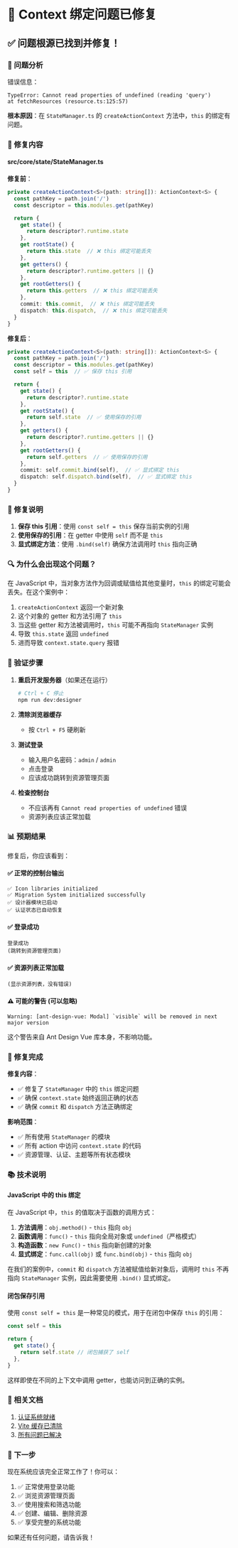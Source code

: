 # 🔧 Context 绑定问题已修复

## ✅ 问题根源已找到并修复！

### 🐛 问题分析

错误信息：

```
TypeError: Cannot read properties of undefined (reading 'query')
at fetchResources (resource.ts:125:57)
```

**根本原因**：在 `StateManager.ts` 的 `createActionContext` 方法中，`this` 的绑定有问题。

### 📝 修复内容

#### src/core/state/StateManager.ts

**修复前**：

```typescript
private createActionContext<S>(path: string[]): ActionContext<S> {
  const pathKey = path.join('/')
  const descriptor = this.modules.get(pathKey)

  return {
    get state() {
      return descriptor?.runtime.state
    },
    get rootState() {
      return this.state  // ❌ this 绑定可能丢失
    },
    get getters() {
      return descriptor?.runtime.getters || {}
    },
    get rootGetters() {
      return this.getters  // ❌ this 绑定可能丢失
    },
    commit: this.commit,  // ❌ this 绑定可能丢失
    dispatch: this.dispatch,  // ❌ this 绑定可能丢失
  }
}
```

**修复后**：

```typescript
private createActionContext<S>(path: string[]): ActionContext<S> {
  const pathKey = path.join('/')
  const descriptor = this.modules.get(pathKey)
  const self = this  // ✅ 保存 this 引用

  return {
    get state() {
      return descriptor?.runtime.state
    },
    get rootState() {
      return self.state  // ✅ 使用保存的引用
    },
    get getters() {
      return descriptor?.runtime.getters || {}
    },
    get rootGetters() {
      return self.getters  // ✅ 使用保存的引用
    },
    commit: self.commit.bind(self),  // ✅ 显式绑定 this
    dispatch: self.dispatch.bind(self),  // ✅ 显式绑定 this
  }
}
```

### 🎯 修复说明

1. **保存 this 引用**：使用 `const self = this` 保存当前实例的引用
2. **使用保存的引用**：在 getter 中使用 `self` 而不是 `this`
3. **显式绑定方法**：使用 `.bind(self)` 确保方法调用时 `this` 指向正确

### 🔍 为什么会出现这个问题？

在 JavaScript 中，当对象方法作为回调或赋值给其他变量时，`this` 的绑定可能会丢失。在这个案例中：

1. `createActionContext` 返回一个新对象
2. 这个对象的 getter 和方法引用了 `this`
3. 当这些 getter 和方法被调用时，`this` 可能不再指向 `StateManager` 实例
4. 导致 `this.state` 返回 `undefined`
5. 进而导致 `context.state.query` 报错

### 🧪 验证步骤

1. **重启开发服务器**（如果还在运行）

   ```bash
   # Ctrl + C 停止
   npm run dev:designer
   ```

2. **清除浏览器缓存**

   - 按 `Ctrl + F5` 硬刷新

3. **测试登录**

   - 输入用户名密码：`admin` / `admin`
   - 点击登录
   - 应该成功跳转到资源管理页面

4. **检查控制台**
   - 不应该再有 `Cannot read properties of undefined` 错误
   - 资源列表应该正常加载

### 📊 预期结果

修复后，你应该看到：

#### ✅ 正常的控制台输出

```
✅ Icon libraries initialized
✅ Migration System initialized successfully
✅ 设计器模块已启动
✅ 认证状态已自动恢复
```

#### ✅ 登录成功

```
登录成功
(跳转到资源管理页面)
```

#### ✅ 资源列表正常加载

```
(显示资源列表，没有错误)
```

#### ⚠️ 可能的警告 (可以忽略)

```
Warning: [ant-design-vue: Modal] `visible` will be removed in next major version
```

这个警告来自 Ant Design Vue 库本身，不影响功能。

### 🎉 修复完成

**修复内容**：

- ✅ 修复了 `StateManager` 中的 `this` 绑定问题
- ✅ 确保 `context.state` 始终返回正确的状态
- ✅ 确保 `commit` 和 `dispatch` 方法正确绑定

**影响范围**：

- ✅ 所有使用 `StateManager` 的模块
- ✅ 所有 action 中访问 `context.state` 的代码
- ✅ 资源管理、认证、主题等所有状态模块

### 📚 技术说明

#### JavaScript 中的 this 绑定

在 JavaScript 中，`this` 的值取决于函数的调用方式：

1. **方法调用**：`obj.method()` - `this` 指向 `obj`
2. **函数调用**：`func()` - `this` 指向全局对象或 `undefined`（严格模式）
3. **构造函数**：`new Func()` - `this` 指向新创建的对象
4. **显式绑定**：`func.call(obj)` 或 `func.bind(obj)` - `this` 指向 `obj`

在我们的案例中，`commit` 和 `dispatch` 方法被赋值给新对象后，调用时 `this` 不再指向 `StateManager` 实例，因此需要使用 `.bind()` 显式绑定。

#### 闭包保存引用

使用 `const self = this` 是一种常见的模式，用于在闭包中保存 `this` 的引用：

```typescript
const self = this

return {
  get state() {
    return self.state // 闭包捕获了 self
  },
}
```

这样即使在不同的上下文中调用 getter，也能访问到正确的实例。

### 🔗 相关文档

1. [认证系统就绪](.kiro/specs/resource-management-system/AUTH_SYSTEM_READY.md)
2. [Vite 缓存已清除](.kiro/specs/resource-management-system/VITE_CACHE_CLEARED.md)
3. [所有问题已解决](.kiro/specs/resource-management-system/ALL_ISSUES_RESOLVED.md)

### 🚀 下一步

现在系统应该完全正常工作了！你可以：

1. ✅ 正常使用登录功能
2. ✅ 浏览资源管理页面
3. ✅ 使用搜索和筛选功能
4. ✅ 创建、编辑、删除资源
5. ✅ 享受完整的系统功能

如果还有任何问题，请告诉我！
